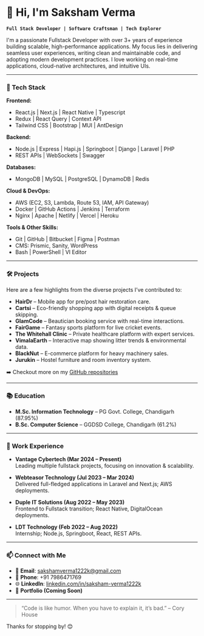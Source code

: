 # 👋 Hi, I'm Saksham Verma

**`Full Stack Developer | Software Craftsman | Tech Explorer`**

I'm a passionate Fullstack Developer with over 3+ years of experience building scalable, high-performance applications. My focus lies in delivering seamless user experiences, writing clean and maintainable code, and adopting modern development practices. I love working on real-time applications, cloud-native architectures, and intuitive UIs.

---

### 🚀 Tech Stack

**Frontend:**
- React.js | Next.js | React Native | Typescript
- Redux | React Query | Context API
- Tailwind CSS | Bootstrap | MUI | AntDesign

**Backend:**
- Node.js | Express | Hapi.js | Springboot | Django | Laravel | PHP
- REST APIs | WebSockets | Swagger

**Databases:**
- MongoDB | MySQL | PostgreSQL | DynamoDB | Redis

**Cloud & DevOps:**
- AWS (EC2, S3, Lambda, Route 53, IAM, API Gateway)
- Docker | GitHub Actions | Jenkins | Terraform
- Nginx | Apache | Netlify | Vercel | Heroku

**Tools & Other Skills:**
- Git | GitHub | Bitbucket | Figma | Postman
- CMS: Prismic, Sanity, WordPress
- Bash | PowerShell | VI Editor

---

### 🛠️ Projects

Here are a few highlights from the diverse projects I’ve contributed to:

- **HairDr** – Mobile app for pre/post hair restoration care.
- **Cartsi** – Eco-friendly shopping app with digital receipts & queue skipping.
- **GlamCode** – Beautician booking service with real-time interactions.
- **FairGame** – Fantasy sports platform for live cricket events.
- **The Whitehall Clinic** – Private healthcare platform with expert services.
- **VimalaEarth** – Interactive map showing litter trends & environmental data.
- **BlackNut** – E-commerce platform for heavy machinery sales.
- **Jurukin** – Hostel furniture and room inventory system.

➡️ Checkout more on my [GitHub repositories](https://github.com/sakshamverma1222k)

---

### 📚 Education

- **M.Sc. Information Technology** – PG Govt. College, Chandigarh (87.95%)
- **B.Sc. Computer Science** – GGDSD College, Chandigarh (61.2%)

---

### 🏢 Work Experience

- **Vantage Cybertech (Mar 2024 – Present)**  
  Leading multiple fullstack projects, focusing on innovation & scalability.
  
- **Webteasor Technology (Jul 2023 – Mar 2024)**  
  Delivered full-fledged applications in Laravel and Next.js; AWS deployments.
  
- **Duple IT Solutions (Aug 2022 – May 2023)**  
  Frontend to Fullstack transition; React Native, DigitalOcean deployments.
  
- **LDT Technology (Feb 2022 – Aug 2022)**  
  Internship; Node.js, Springboot, React, REST APIs.

---

### 📫 Connect with Me

- 📧 **Email**: sakshamverma1222k@gmail.com  
- 📱 **Phone**: +91 7986471769  
- 🌐 **LinkedIn**: [linkedin.com/in/saksham-verma1222k](https://www.linkedin.com/in/saksham-verma1222k)  
- 🧠 **Portfolio (Coming Soon)**

---

> “Code is like humor. When you have to explain it, it’s bad.” – Cory House

Thanks for stopping by! 😊

<!--
**sakshamverma1222k/sakshamverma1222k** is a ✨ _special_ ✨ repository because its `README.md` (this file) appears on your GitHub profile.

Here are some ideas to get you started:

- 🔭 I’m currently working on ...
- 🌱 I’m currently learning ...
- 👯 I’m looking to collaborate on ...
- 🤔 I’m looking for help with ...
- 💬 Ask me about ...
- 📫 How to reach me: ...
- 😄 Pronouns: ...
- ⚡ Fun fact: ...
-->

